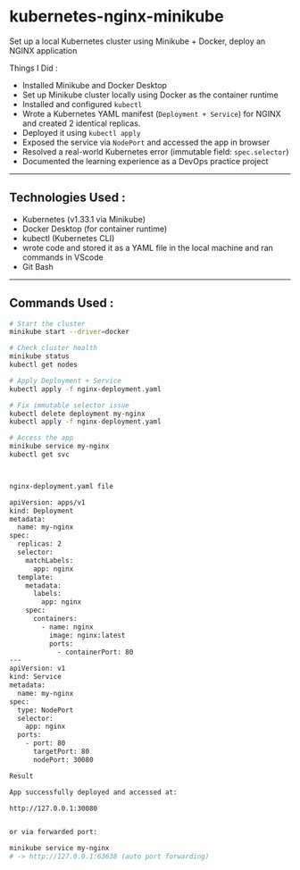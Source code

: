 # kubernetes-nginx-minikube
Set up a local Kubernetes cluster using Minikube + Docker, deploy an NGINX application 

Things I Did :

- Installed Minikube and Docker Desktop
- Set up Minikube cluster locally using Docker as the container runtime
- Installed and configured `kubectl`
- Wrote a Kubernetes YAML manifest (`Deployment + Service`) for NGINX and created 2 identical replicas.
- Deployed it using `kubectl apply`
- Exposed the service via `NodePort` and accessed the app in browser
- Resolved a real-world Kubernetes error (immutable field: `spec.selector`)
- Documented the learning experience as a DevOps practice project

---

##  Technologies Used :

- Kubernetes (v1.33.1 via Minikube)
- Docker Desktop (for container runtime)
- kubectl (Kubernetes CLI)
- wrote code and stored it as a YAML file in the local machine  and ran commands in VScode
- Git Bash 

---

##  Commands Used :

```bash
# Start the cluster
minikube start --driver=docker

# Check cluster health
minikube status
kubectl get nodes

# Apply Deployment + Service
kubectl apply -f nginx-deployment.yaml

# Fix immutable selector issue
kubectl delete deployment my-nginx
kubectl apply -f nginx-deployment.yaml

# Access the app
minikube service my-nginx
kubectl get svc



nginx-deployment.yaml file

apiVersion: apps/v1
kind: Deployment
metadata:
  name: my-nginx
spec:
  replicas: 2
  selector:
    matchLabels:
      app: nginx
  template:
    metadata:
      labels:
        app: nginx
    spec:
      containers:
        - name: nginx
          image: nginx:latest
          ports:
            - containerPort: 80
---
apiVersion: v1
kind: Service
metadata:
  name: my-nginx
spec:
  type: NodePort
  selector:
    app: nginx
  ports:
    - port: 80
      targetPort: 80
      nodePort: 30080

Result

App successfully deployed and accessed at:

http://127.0.0.1:30080


or via forwarded port:

minikube service my-nginx
# -> http://127.0.0.1:63638 (auto port forwarding)

